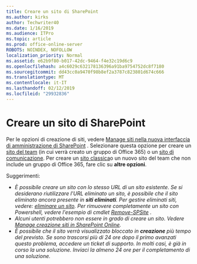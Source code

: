 ```yaml
---
title: Creare un sito di SharePoint
ms.author: kirks
author: Techwriter40
ms.date: 1/16/2019
ms.audience: ITPro
ms.topic: article
ms.prod: office-online-server
ROBOTS: NOINDEX, NOFOLLOW
localization_priority: Normal
ms.assetid: e62b9f80-b017-42dc-9464-f4e32c19d6c9
ms.openlocfilehash: a4c6029c632178136396a91ba9754752dc8f7180
ms.sourcegitcommit: dd43cc0a9470f98b8ef2a3787c823801d674c666
ms.translationtype: MT
ms.contentlocale: it-IT
ms.lasthandoff: 02/12/2019
ms.locfileid: "29932836"
---
```

# <a name="create-a-sharepoint-site"></a>Creare un sito di SharePoint

Per le opzioni di creazione di siti, vedere [Manage siti nella nuova interfaccia di amministrazione di SharePoint](https://docs.microsoft.com/sharepoint/manage-site-creation ) . Selezionare questa opzione per creare un [sito del team](https://support.office.com/article/create-a-team-site-in-sharepoint-ef10c1e7-15f3-42a3-98aa-b5972711777d?ui=en-US&amp;rs=en-US&amp;ad=US) (in cui verrà creato un gruppo di Office 365) o un [sito di comunicazione](https://support.office.com/article/7fb44b20-a72f-4d2c-9173-fc8f59ba50eb). Per creare un [sito classica](https://docs.microsoft.com/sharepoint/manage-sites-in-new-admin-center#create-a-site)o un nuovo sito del team che non include un gruppo di Office 365, fare clic su **altre opzioni**. 
  
Suggerimenti:
- *È possibile creare un sito con lo stesso URL di un sito esistente. Se si desiderano riutilizzare l'URL eliminato un sito, è possibile che il sito eliminato ancora presente in **siti eliminati**. Per gestire eliminati siti, vedere: [eliminare un sito](https://docs.microsoft.com/sharepoint/manage-sites-in-new-admin-center#delete-a-site). Per rimuovere completamente un sito con Powershell, vedere l'esempio di cmdlet [Remove-SPSite](https://docs.microsoft.com/sharepoint/manage-sites-in-new-admin-center#delete-a-site) .*
- *Alcuni utenti potrebbero non essere in grado di creare un sito. Vedere [Manage creazione siti in SharePoint Online](https://docs.microsoft.com/sharepoint/manage-site-creation).*
- *È possibile che il sito verrà visualizzato bloccato in **creazione** più tempo del previsto. Se sono trascorsi più di 24 ore dopo il primo avanzati questo problema, accedere un ticket di supporto. In molti casi, è già in corso la una soluzione. Inviaci la almeno 24 ore per il completamento di una soluzione.*
